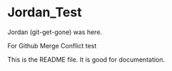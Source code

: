# Jordan_Test

Jordan (git-get-gone) was here. 

For Github Merge Conflict test 

This is the README file. It is good for documentation. 
